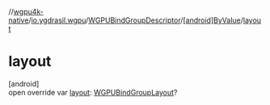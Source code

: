 //[wgpu4k-native](../../../../index.md)/[io.ygdrasil.wgpu](../../index.md)/[WGPUBindGroupDescriptor](../index.md)/[[android]ByValue](index.md)/[layout](layout.md)

# layout

[android]\
open override var [layout](layout.md): [WGPUBindGroupLayout](../../-w-g-p-u-bind-group-layout/index.md)?